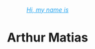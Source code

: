 <div style="text-align: center;" >
  <h6><u style="color: rgba( 39,165,239,1 )" >Hi, my name is</u></h6>
  <h1>Arthur Matias</h1>
</div>
